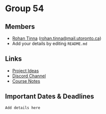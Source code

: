 # Group 54
## Members
- [Rohan Tinna](https://instagram.com/rohantinna) (rohan.tinna@mail.utoronto.ca)
- Add your details by editing `README.md`

## Links
- [Project Ideas](https://docs.google.com/document/d/1VQAk6e_4F3ED4pP00Pl9-hLnjafwfLhiBB_jGU9WbmA/edit#heading=h.cbvciyafl8gz)
- [Discord Channel](https://discord.gg/QgV5UTxfhp)
- [Course Notes](https://uoft.rohantinna.in/notes/csc207)

## Important Dates & Deadlines
`Add details here`
